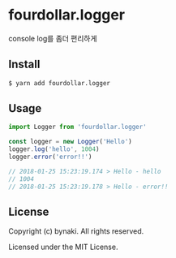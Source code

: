 # fourdollar.logger

console log를 좀더 편리하게


## Install

```bash
$ yarn add fourdollar.logger
```


## Usage

```ts
import Logger from 'fourdollar.logger'

const logger = new Logger('Hello')
logger.log('hello', 1004)
logger.error('error!!')

// 2018-01-25 15:23:19.174 > Hello - hello
// 1004
// 2018-01-25 15:23:19.178 > Hello - error!!
```


## License

Copyright (c) bynaki. All rights reserved.

Licensed under the MIT License.
